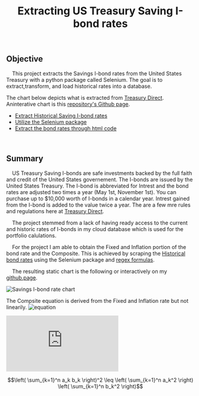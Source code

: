 <h1 align="center"> Extracting US Treasury Saving I-bond rates </h1>

<br>

## Objective

&nbsp;&nbsp;&nbsp; This project extracts the Savings I-bond rates from the United States Treasury with a python package called Selenium. The goal is to extract,transform, and load historical rates into a database.

The chart below depicts what is extracted from [Treasury Direct](https://www.treasurydirect.gov/savings-bonds/i-bonds/). Aninterative chart is this [repository's Github page](https://hilsdsg3.github.io/savings_i_bond_rates/).



- [Extract Historical Saving I-bond rates](#helpful_cmd_line_commands)
- [Utilize the Selenium package](#interacting_postgres)
- [Extract the bond rates through html code](#improvements)

<!-- END doctoc generated TOC please keep comment here to allow auto update -->
<br>

## Summary

&nbsp;&nbsp;&nbsp; US Treasury Saving I-bonds are safe investments backed by the full faith and credit of the United States governement. The I-bonds are issued by the United States Treasury. The I-bond is abbreviated for Intrest and the bond rates are adjusted two times a year (May 1st, November 1st). You can purchase up to $10,000 worth of I-bonds in a calendar year. Intrest gained from the I-bond is added to the value twice a year. The are a few mre rules and regulations here at [Treasury Direct](https://www.treasurydirect.gov/savings-bonds/i-bonds/).

&nbsp;&nbsp;&nbsp; The project stemmed from a lack of having ready access to the current and historic rates of I-bonds in my cloud database which is used for the portfolio calulations.

&nbsp;&nbsp;&nbsp; For the project I am able to obtain the Fixed and Inflation portion of the bond rate and the Composite. This is achieved by scraping the [Historical bond rates](https://www.treasurydirect.gov/savings-bonds/i-bonds/i-bonds-interest-rates/) using the Selenium package and [regex formulas](https://regex101.com/).

&nbsp;&nbsp;&nbsp; The resulting static chart is the following or interactively on my [github.page](https://hilsdsg3.github.io/savings_i_bond_rates/). 

![Savings I-bond rate chart](https://github.com/hilsdsg3/savings_i_bond_rates/blob/main/docs/chart.png)

The Compsite equation is derived from the Fixed and Inflation rate but not linearily.
![equation](http://latex.codecogs.com/gif.latex?Composite{\;\;}rate&space;=&space;fixed{\;\;}rate&space;&plus;&space;(2{\;}\ast&space;{\;}semi-annual{\;\;}inflation{\;\;}rate)&space;&plus;&space;(fixed{\;\;}rate{\;}\ast{\;}semi-annual&space;{\;}{\;}inflation{\;\;}rate))

![equation](http://latex.codecogs.com/gif.latex?O_t%3D%5Ctext%20%7B%20Onset%20event%20at%20time%20bin%20%7D%20t)

$$\left( \sum_{k=1}^n a_k b_k \right)^2 \leq \left( \sum_{k=1}^n a_k^2 \right) \left( \sum_{k=1}^n b_k^2 \right)$$
